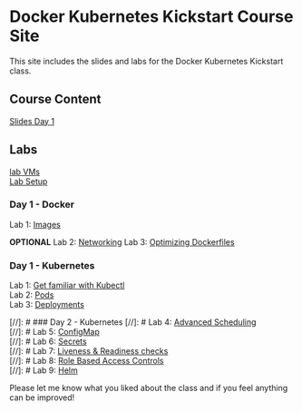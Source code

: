 # Docker Kubernetes Kickstart Course Site

This site includes the slides and labs for the Docker Kubernetes Kickstart class. 

## Course Content 
[Slides Day 1](http://bit.ly/docker-k8s-content-1)   

## Labs
[lab VMs](https://docs.google.com/spreadsheets/d/1kW1rNQMZVdoYa2IDLZa66rLv122LM_mIfkbjxhEmVsQ/edit?usp=sharing)  
[Lab Setup](labs/001_setup/)  

### Day 1 - Docker
Lab 1: [Images](labs/images/)  

**OPTIONAL**
Lab 2: [Networking](labs/networking/)
Lab 3: [Optimizing Dockerfiles](labs/adv-dockerfile/)

### Day 1 - Kubernetes
Lab 1: [Get familiar with Kubectl](labs/commands/)    
Lab 2: [Pods](labs/pods/)    
Lab 3: [Deployments](labs/deployments/)     

[//]: # ### Day 2 - Kubernetes
[//]: # Lab 4: [Advanced Scheduling](labs/scheduling/)  
[//]: # Lab 5: [ConfigMap](labs/configmap/)  
[//]: # Lab 6: [Secrets](labs/secrets/)  
[//]: # Lab 7: [Liveness & Readiness checks](labs/health-checks/)  
[//]: # Lab 8: [Role Based Access Controls](labs/rbac/)  
[//]: # Lab 9: [Helm](labs/helm/)  

Please let me know what you liked about the class and if you feel anything can be improved!   

